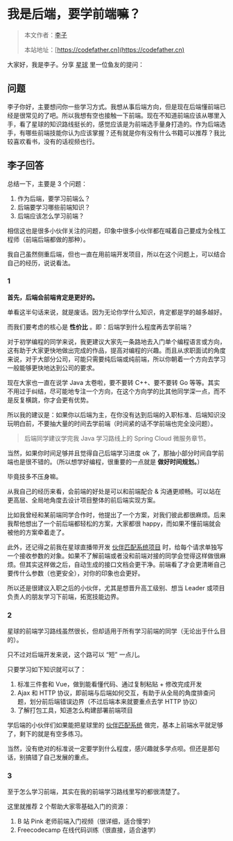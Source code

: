 # 我是后端，要学前端嘛？

> 本文作者：[李子](https://yuyuanweb.feishu.cn/wiki/Abldw5WkjidySxkKxU2cQdAtnah)
>
> 本站地址：[https://codefather.cn](https://codefather.cn)

大家好，我是李子。分享 [星球](https://mp.weixin.qq.com/s?__biz=MzI1NDczNTAwMA==&mid=2247524980&idx=2&sn=9ddcdb6c52aa096ed4c5ad0ced946a7d&chksm=e9c28583deb50c95f3c2665713a8bbc372c68332b3bfb846cf4b23af3f1cc07164832a291335&token=689599617&lang=zh_CN&scene=21#wechat_redirect) 里一位鱼友的提问：

## 问题

李子你好，主要想问你一些学习方式。我想从事后端方向，但是现在后端懂前端已经是很常见的了吧。所以我想有空也接触一下前端。现在不知道前端应该从哪里入手，看了星球的知识路线挺长的，感觉应该是为前端选手量身打造的。作为后端选手，有哪些前端技能你认为应该掌握？还有就是你有没有什么书籍可以推荐？我比较喜欢看书，没有的话视频也行。

## 李子回答

总结一下，主要是 3 个问题：

1. 作为后端，要学习前端么？
2. 后端要学习哪些前端知识？
3. 后端应该怎么学习前端？

相信这也是很多小伙伴关注的问题，印象中很多小伙伴都在喊着自己要成为全栈工程师（前端后端都做的那种）。

我自己虽然侧重后端，但也一直在用前端开发项目，所以在这个问题上，可以结合自己的经历，说说看法。

### 1

**首先，后端会前端肯定是更好的。**

单看这半句话来说，就是废话。因为无论你学什么知识，肯定都是学的越多越好。

而我们要考虑的核心是 **性价比** 。即：后端学到什么程度再去学前端？

对于初学编程的同学来说，我更建议大家先一条路地去入门单个编程语言或方向，这有助于大家更快地做出完成的作品，提高对编程的兴趣。而且从求职面试的角度来说，对于大部分公司，可能只需要纯后端或纯前端，所以你朝着一个方向去学习一般能够更快地达到公司的要求。

现在大家也一直在说学 Java 太卷啦，要不要转 C++、要不要转 Go 等等。其实不用过于纠结，尽可能地专注一个方向，在这个方向学的比其他同学深一点，而不是反复横跳，你才会更有优势。

所以我的建议是：如果你以后端为主，在你没有达到后端的入职标准、后端知识没玩明白前，不要抽大量的时间去学前端（时间紧的话不学前端也完全没问题）。

> 后端同学建议学完我 Java 学习路线上的 Spring Cloud 微服务章节。

当然，如果你时间足够并且觉得自己后端学习进度 ok 了，那抽小部分时间自学前端也是很不错的。（所以想学好编程，很重要的一点就是 **做好时间规划。**）

毕竟技多不压身嘛。

从我自己的经历来看，会前端的好处是可以和前端配合 & 沟通更顺畅。可以站在更高层、全局地角度去设计项目整体的前后端实现方案。

比如我曾经和某前端同学合作时，他提出了一个方案，对我们彼此都很麻烦。后来我帮他想出了一个前后端都轻松的方案，大家都很 happy，而如果不懂前端就会被他的方案牵着走了。

此外，还记得之前我在星球直播带开发 [伙伴匹配系统项目](https://mp.weixin.qq.com/s?__biz=MzI1NDczNTAwMA==&mid=2247527878&idx=1&sn=00ef3e8862cec2570eeb2e74a232c700&chksm=e9c28a31deb5032784071939437fba3fd6fdb810f0f849aa90536259d8d8bc25453328b86c12&token=2060618239&lang=zh_CN&scene=21#wechat_redirect) 时，给每个请求单独写一个接收参数的对象。如果不了解前端或者没和前端对接的同学会觉得这样做很麻烦。但其实这样做之后，自动生成的接口文档会更干净。前端看了才会更清晰自己要传什么参数（也更安全），对你的印象也会更好。

所以还是很建议入职之后的小伙伴，尤其是想晋升高工级别、想当 Leader 或项目负责人的朋友学习下前端，拓宽技能边界。

### 2

星球的前端学习路线虽然很长，但却适用于所有学习前端的同学（无论出于什么目的）。

只不过对后端开发来说，这个路可以 “短” 一点儿。

只要学习如下知识就可以了：

1. 标准三件套和 Vue，做到能看懂代码、通过复制粘贴 + 修改完成开发
2. Ajax 和 HTTP 协议，即前端与后端如何交互，有助于从全局的角度排查问题，划分前后端错误边界（不过后端本来就要重点去学 HTTP 协议）
3. 了解打包工具，知道怎么构建部署前端项目

学后端的小伙伴们如果能把星球里的 [伙伴匹配系统](https://mp.weixin.qq.com/s?__biz=MzI1NDczNTAwMA==&mid=2247527878&idx=1&sn=00ef3e8862cec2570eeb2e74a232c700&chksm=e9c28a31deb5032784071939437fba3fd6fdb810f0f849aa90536259d8d8bc25453328b86c12&token=2060618239&lang=zh_CN&scene=21#wechat_redirect) 做完，基本上前端水平就足够了，剩下的就是有空多练习。

当然，没有绝对的标准说一定要学到什么程度，感兴趣就多学点呗。但还是那句话，别搞错了自己发展的重点。

### 3

至于怎么学习前端，其实在我的前端学习路线里写的都很清楚了。

这里就推荐 2 个帮助大家零基础入门的资源：

1. B 站 Pink 老师前端入门视频（很详细，适合慢学）
2. Freecodecamp 在线代码训练（很直接，适合速学）
